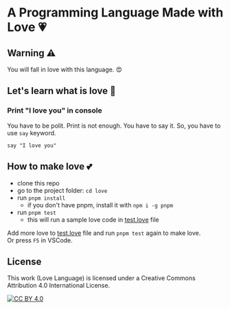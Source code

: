 # A Programming Language Made with Love 💗

## Warning ⚠️

You will fall in love with this language. 😍

## Let's learn what is love 💖

### Print "I love you" in console

You have to be polit. Print is not enough. You have to say it. So, you have to use `say` keyword.

```love
say "I love you"
```

## How to make love 💕

- clone this repo
- go to the project folder: `cd love`
- run `pnpm install`
  - if you don't have pnpm, install it with `npm i -g pnpm`
- run `pnpm test`
  - this will run a sample love code in [test.love](./test/test.love) file

Add more love to [test.love](./test/test.love) file and run `pnpm test` again to make love.  
Or press `F5` in VSCode.

## License

This work (Love Language) is licensed under a Creative Commons Attribution 4.0 International License.

[![CC BY 4.0][cc-by-shield]][cc-by]

[cc-by]: https://creativecommons.org/licenses/by/4.0/
[cc-by-shield]: https://img.shields.io/badge/License-CC%20BY%204.0-lightgrey.svg
